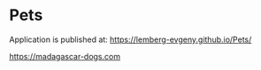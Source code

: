 # Pets
Application is published at:
https://lemberg-evgeny.github.io/Pets/

https://madagascar-dogs.com


